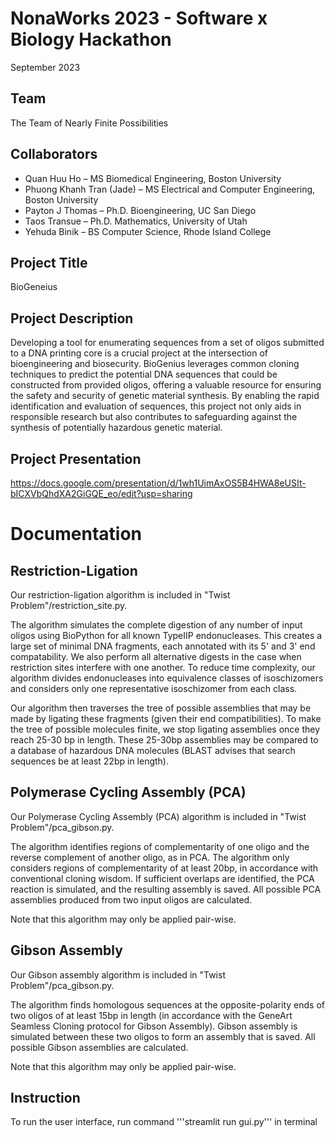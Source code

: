 # NonaWorks 2023 - Software x Biology Hackathon

September 2023

## Team
The Team of Nearly Finite Possibilities

## Collaborators
* Quan Huu Ho – MS Biomedical Engineering, Boston University
* Phuong Khanh Tran (Jade) – MS Electrical and Computer Engineering, Boston University
* Payton J Thomas – Ph.D. Bioengineering, UC San Diego
* Taos Transue – Ph.D. Mathematics, University of Utah
* Yehuda Binik – BS Computer Science, Rhode Island College

## Project Title
BioGeneius

## Project Description
Developing a tool for enumerating sequences from a set of oligos submitted to a DNA printing core is a crucial project at the intersection of bioengineering and biosecurity. BioGenius leverages common cloning techniques to predict the potential DNA sequences that could be constructed from provided oligos, offering a valuable resource for ensuring the safety and security of genetic material synthesis. By enabling the rapid identification and evaluation of sequences, this project not only aids in responsible research but also contributes to safeguarding against the synthesis of potentially hazardous genetic material.

## Project Presentation
https://docs.google.com/presentation/d/1wh1UimAxOS5B4HWA8eUSIt-bICXVbQhdXA2GiGQE_eo/edit?usp=sharing

# Documentation

## Restriction-Ligation

Our restriction-ligation algorithm is included in "Twist Problem"/restriction_site.py.

The algorithm simulates the complete digestion of any number of input oligos using BioPython for all known TypeIIP endonucleases. This creates a large set of minimal DNA fragments, each annotated with its 5' and 3' end compatability. We also perform all alternative digests in the case when restriction sites interfere with one another. To reduce time complexity, our algorithm divides endonucleases into equivalence classes of isoschizomers and considers only one representative isoschizomer from each class. 

Our algorithm then traverses the tree of possible assemblies that may be made by ligating these fragments (given their end compatibilities). To make the tree of possible molecules finite, we stop ligating assemblies once they reach 25-30 bp in length. These 25-30bp assemblies may be compared to a database of hazardous DNA molecules (BLAST advises that search sequences be at least 22bp in length).

## Polymerase Cycling Assembly (PCA)

Our Polymerase Cycling Assembly (PCA) algorithm is included in "Twist Problem"/pca_gibson.py.

The algorithm identifies regions of complementarity of one oligo and the reverse complement of another oligo, as in PCA. The algorithm only considers regions of complementarity of at least 20bp, in accordance with conventional cloning wisdom. If sufficient overlaps are identified, the PCA reaction is simulated, and the resulting assembly is saved. All possible PCA assemblies produced from two input oligos are calculated. 

Note that this algorithm may only be applied pair-wise. 

## Gibson Assembly

Our Gibson assembly algorithm is included in "Twist Problem"/pca_gibson.py.

The algorithm finds homologous sequences at the opposite-polarity ends of two oligos of at least 15bp in length (in accordance with the GeneArt Seamless Cloning protocol for Gibson Assembly). Gibson assembly is simulated between these two oligos to form an assembly that is saved. All possible Gibson assemblies are calculated.

Note that this algorithm may only be applied pair-wise. 

## Instruction
To run the user interface, run command '''streamlit run gui.py''' in terminal
